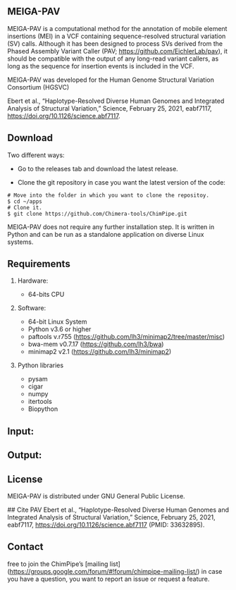 ## MEIGA-PAV

MEIGA-PAV is a computational method for the annotation of mobile element insertions (MEI) in a VCF containing sequence-resolved structural variation (SV) calls. Although it has been designed to process SVs derived from the Phased Assembly Variant Caller (PAV; https://github.com/EichlerLab/pav), it should be compatible with the output of any long-read variant callers, as long as the sequence for insertion events is included in the VCF. 

MEIGA-PAV was developed for the Human Genome Structural Variation Consortium (HGSVC)

Ebert et al., “Haplotype-Resolved Diverse Human Genomes and Integrated Analysis of Structural Variation,” Science, February 25, 2021, eabf7117, https://doi.org/10.1126/science.abf7117.
 
## Download 
Two different ways:

* Go to the releases tab and download the latest release. 

* Clone the git repository in case you want the latest version of the code:

```
# Move into the folder in which you want to clone the repositoy.
$ cd ~/apps
# Clone it.
$ git clone https://github.com/Chimera-tools/ChimPipe.git
```

MEIGA-PAV does not require any further installation step. It is written in Python and can be run as a standalone application on diverse Linux systems. 

## Requirements

1. Hardware:

    * 64-bits CPU

2. Software:

    * 64-bit Linux System
    * Python v3.6 or higher
    * paftools v.r755 (https://github.com/lh3/minimap2/tree/master/misc)
    * bwa-mem v0.7.17 (https://github.com/lh3/bwa)
    * minimap2 v2.1 (https://github.com/lh3/minimap2)

3. Python libraries 
    * pysam 
    * cigar
    * numpy
    * itertools
    * Biopython
   
## Input:


## Output:

## License
MEIGA-PAV is distributed under GNU General Public License. 

## Cite PAV
Ebert et al., “Haplotype-Resolved Diverse Human Genomes and Integrated Analysis of Structural Variation,” Science, February 25, 2021, eabf7117, https://doi.org/10.1126/science.abf7117 (PMID: 33632895).


## Contact
 free to join the ChimPipe’s [mailing list] (https://groups.google.com/forum/#!forum/chimpipe-mailing-list/) in case you have a question, you want to report an issue or request a feature.

## 
